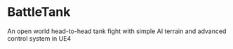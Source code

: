 # BattleTank
An open world head-to-head tank fight with simple AI terrain and advanced control system in UE4
